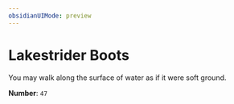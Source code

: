 ```yaml
---
obsidianUIMode: preview
---
```

# Lakestrider Boots

You may walk along the surface of water as if it were soft ground.

**Number**: `47`
